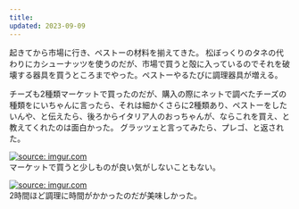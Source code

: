 ```yaml
---
title:
updated: 2023-09-09
---
```


起きてから市場に行き、ペストーの材料を揃えてきた。
松ぼっくりのタネの代わりにカシューナッツを使うのだが、市場で買うと殻に入っているのでそれを破壊する器具を買うところまでやった。ペストーやるたびに調理器具が増える。

チーズも2種類マーケットで買ったのだが、購入の際にネットで調べたチーズの種類をにいちゃんに言ったら、それは細かくさらに2種類あり、ペストーをしたいんや、と伝えたら、後ろからイタリア人のおっちゃんが、ならこれを買え、と教えてくれたのは面白かった。
グラッツェと言ってみたら、プレゴ、と返された。

<a href="https://imgur.com/H8hHIUn"><img src="https://i.imgur.com/H8hHIUn.jpg" title="source: imgur.com" /></a>  
マーケットで買うと少しものが良い気がしないこともない。

<a href="https://imgur.com/J5RCxM6"><img src="https://i.imgur.com/J5RCxM6.jpg" title="source: imgur.com" /></a>  
2時間ほど調理に時間がかかったのだが美味しかった。
